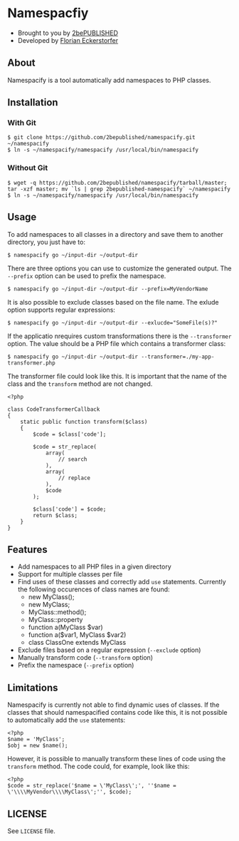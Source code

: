 Namespacfiy
===========

- Brought to you by [2bePUBLISHED](http://2bepublished.at)
- Developed by [Florian Eckerstorfer](http://florianeckerstorfer.com)

About
-----

Namespacify is a tool automatically add namespaces to PHP classes.

Installation
------------

### With Git

    $ git clone https://github.com/2bepublished/namespacify.git ~/namespacify
    $ ln -s ~/namespacify/namespacify /usr/local/bin/namespacify

### Without Git

    $ wget -q https://github.com/2bepublished/namespacify/tarball/master; tar -xzf master; mv `ls | grep 2bepublished-namespacify` ~/namespacify
    $ ln -s ~/namespacify/namespacify /usr/local/bin/namespacify

Usage
-----

To add namespaces to all classes in a directory and save them to another directory, you just have to:

    $ namespacify go ~/input-dir ~/output-dir

There are three options you can use to customize the generated output. The `--prefix` option can be used to prefix the namespace.

    $ namespacify go ~/input-dir ~/output-dir --prefix=MyVendorName

It is also possible to exclude classes based on the file name. The exlude option supports regular expressions:

    $ namespacify go ~/input-dir ~/output-dir --exlucde="SomeFile(s)?"

If the applicatio nrequires custom transformations there is the `--transformer` option. The value should be a PHP file which contains a transformer class:

    $ namespacify go ~/input-dir ~/output-dir --transformer=./my-app-transformer.php

The transformer file could look like this. It is important that the name of the class and the `transform` method are not changed.

    <?php

    class CodeTransformerCallback
    {
        static public function transform($class)
        {
            $code = $class['code'];

            $code = str_replace(
                array(
                    // search
                ),
                array(
                    // replace
                ),
                $code
            );

            $class['code'] = $code;
            return $class;
        }
    }

Features
--------

- Add namespaces to all PHP files in a given directory
- Support for multiple classes per file
- Find uses of these classes and correctly add `use` statements. Currently the following occurences of class names are found:
    - new MyClass();
    - new MyClass;
    - MyClass::method();
    - MyClass::property
    - function a(MyClass $var)
    - function a($var1, MyClass $var2)
    - class ClassOne extends MyClass
- Exclude files based on a regular expression (`--exclude` option)
- Manually transform code (`--transform` option)
- Prefix the namespace (`--prefix` option)


Limitations
-----------

Namespacify is currently not able to find dynamic uses of classes. If the classes that should namespacified contains code like this, it is not possible to automatically add the `use` statements:

    <?php
    $name = 'MyClass';
    $obj = new $name();

However, it is possible to manually transform these lines of code using the `transform` method. The code could, for example, look like this:

    <?php
    $code = str_replace('$name = \'MyClass\';', ''$name = \'\\\\MyVendor\\\\MyClass\';'', $code);

LICENSE
-------

See `LICENSE` file.
